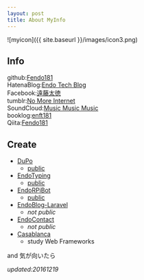 ```yaml
---
layout: post
title: About MyInfo
---
```


![myicon]({{ site.baseurl }}/images/icon3.png)

## Info  

github:[Fendo181](https://github.com/Fendo181)  
HatenaBlog:[Endo Tech Blog](http://kikuchi1201.hateblo.jp/)  
Facebook:[遠藤太徳](https://www.facebook.com/profile.php?id=100005137202491)  
tumblr:[No More Internet](https://endog2.tumblr.com/)  
SoundCloud:[Music Music Music](https://music-3.tumblr.com/)  
booklog:[enft181](http://booklog.jp/users/enft181)  
Qiita:[Fendo181](http://qiita.com/Fendo181)  

## Create

- [DuPo](https://github.com/Fendo181/DuPo)
  - [public](http://dupo-fendo1201.sqale.jp/)
- [EndoTyping](https://github.com/Fendo181/EndoTyping)
  - [public](https://desolate-hamlet-48622.herokuapp.com/)
- [EndoRPiBot](https://github.com/Fendo181/EndoRPiBot)
  - [public](https://twitter.com/endo_RPi)
- [EndoBlog-Laravel](https://github.com/Fendo181/EndoBlog-Laravel)
  - _not public_
- [EndoContact](https://github.com/Fendo181/EndoContact_FuelPHP)
  - _not public_
- [Casablanca](https://github.com/Fendo181/Casablanca_MVC)
  - study Web Frameworks

and 気が向いたら

_updated:20161219_
